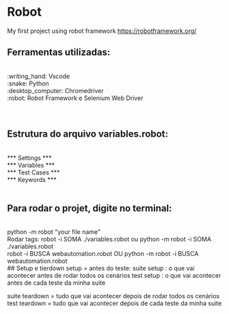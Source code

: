 # Robot
My first project using robot framework https://robotframework.org/

## Ferramentas utilizadas:
<br>
:writing_hand: Vscode <br>
:snake: Python <br>
:desktop_computer: Chromedriver <br>
:robot: Robot Framework e Selenium Web Driver <br>
<br>
<br>

## Estrutura do arquivo variables.robot: 
<br>
*** Settings ***
<br>
*** Variables ***
<br>
*** Test Cases ***
<br>
*** Keywords ***
<br>
<br>

## Para rodar o projet, digite no terminal:
<br>
 python -m robot "your file name"
 <br>
 Rodar tags:  robot -i SOMA ./variables.robot ou python -m robot -i SOMA ./variables.robot
 <br>
 robot -i BUSCA webautomation.robot OU python -m robot -i BUSCA webautomation.robot
<br>
 ## Setup e tierdown
 setup = antes do teste: 
 suite setup : o que vai acontecer antes de rodar todos os cenários 
 test setup : o que vai acontecer antes de cada teste da minha suite

 suite teardown = tudo que vai acontecer depois de rodar todos os cenários 
 test teardown = tudo que vai acontecer depois de cada teste da minha suite